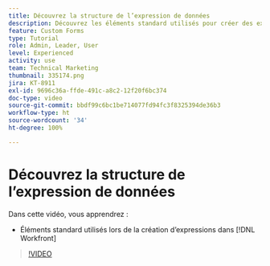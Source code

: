 ```yaml
---
title: Découvrez la structure de l’expression de données
description: Découvrez les éléments standard utilisés pour créer des expressions dans Adobe [!DNL Workfront].
feature: Custom Forms
type: Tutorial
role: Admin, Leader, User
level: Experienced
activity: use
team: Technical Marketing
thumbnail: 335174.png
jira: KT-8911
exl-id: 9696c36a-ffde-491c-a8c2-12f20f6bc374
doc-type: video
source-git-commit: bbdf99c6bc1be714077fd94fc3f8325394de36b3
workflow-type: ht
source-wordcount: '34'
ht-degree: 100%

---
```


# Découvrez la structure de l’expression de données

Dans cette vidéo, vous apprendrez :

* Éléments standard utilisés lors de la création d’expressions dans [!DNL Workfront]

>[!VIDEO](https://video.tv.adobe.com/v/3416225/?quality=12&learn=on&enablevpops=1&captions=fre_fr)
